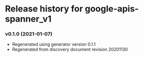 # Release history for google-apis-spanner_v1

### v0.1.0 (2021-01-07)

* Regenerated using generator version 0.1.1
* Regenerated from discovery document revision 20201130

